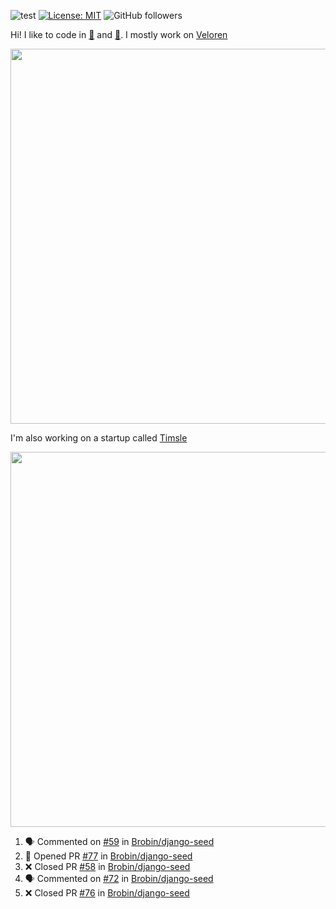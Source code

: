 ![test](https://hits.seeyoufarm.com/api/count/incr/badge.svg?url=https://github.com/AngelOnFira)
[![License: MIT](https://img.shields.io/badge/License-MIT-yellow.svg)](https://opensource.org/licenses/MIT)
![GitHub followers](https://img.shields.io/github/followers/angelonfira?style=social)

Hi! I like to code in [:crab:](https://www.rust-lang.org/) and [:snake:](https://www.python.org/). I mostly work on [Veloren](https://veloren.net)

<p align="center">
  <img width="600" src="https://media.discordapp.net/attachments/444005079410802699/730566298073038949/rsz_5f0656b6aa176.png">
</p>

I'm also working on a startup called [Timsle](https://timsle.com)

<p align="center">
  <img width="600" src="https://media.discordapp.net/attachments/444005079410802699/730566842674053130/rsz_5f0657242abb4.png">
</p>

<!--START_SECTION:activity-->
1. 🗣 Commented on [#59](https://github.com//Brobin/django-seed/issues/59) in [Brobin/django-seed](https://github.com//Brobin/django-seed)
2. 💪 Opened PR [#77](https://github.com//Brobin/django-seed/pull/77) in [Brobin/django-seed](https://github.com//Brobin/django-seed)
3. ❌ Closed PR [#58](https://github.com//Brobin/django-seed/pull/58) in [Brobin/django-seed](https://github.com//Brobin/django-seed)
4. 🗣 Commented on [#72](https://github.com//Brobin/django-seed/issues/72) in [Brobin/django-seed](https://github.com//Brobin/django-seed)
5. ❌ Closed PR [#76](https://github.com//Brobin/django-seed/pull/76) in [Brobin/django-seed](https://github.com//Brobin/django-seed)
<!--END_SECTION:activity-->
